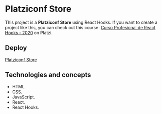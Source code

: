 # Platziconf Store

This project is a **Platziconf Store** using React Hooks. If you want to create a project like this, you can check out this course: [Curso Profesional de React Hooks - 2020](https://platzi.com/home/clases/2118-react-hooks/33466-que-aprenderas-en-el-curso-profesional-de-react-ho/) on Platzi.

## Deploy

[Platziconf Store](https://mauriciojcarrillo.github.io/platziconf-store-webapp)

## Technologies and concepts

- HTML.
- CSS.
- JavaScript.
- React.
- React Hooks.
